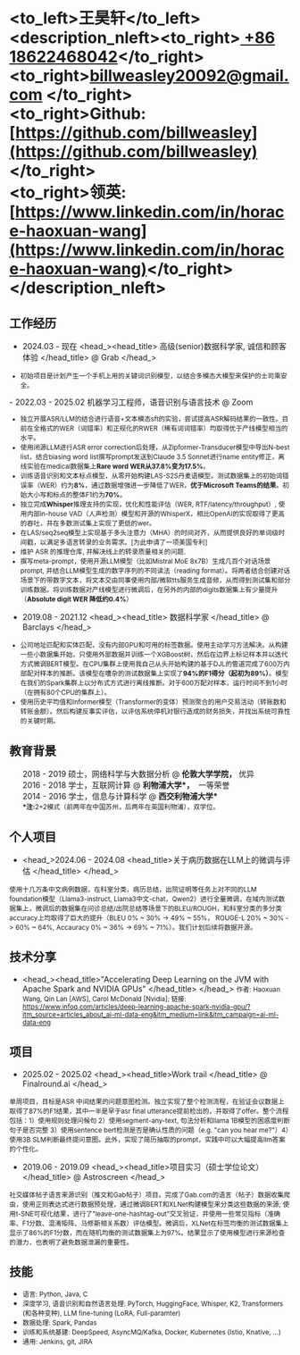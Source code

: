 # <to_left>王昊轩</to_left><description_nleft><to_right>[ +86 18622468042](tel://008618622468042)</to_right><br> <to_right>[billweasley20092@gmail.com](billweasley20092@gmail.com) </to_right><br><to_right><b>Github: </b> [https://github.com/billweasley](https://github.com/billweasley)</to_right><br><to_right><b>领英: </b> [https://www.linkedin.com/in/horace-haoxuan-wang](https://www.linkedin.com/in/horace-haoxuan-wang)</to_right></description_nleft>    

工作经历
--------
- <datetime>2024.03 - 现在 </datetime> <head_><head_title> 高级(senior)数据科学家, 诚信和顾客体验 </head_title> @ Grab </head_>
<description><small>
<ul>
<li> 初始项目是计划产生一个手机上用的关键词识别模型，以结合多模态大模型来保护的士司乘安全。</li>
</ul>
</small></description>
- <datetime>2022.03 - 2025.02 </datetime> <head_><head_title> 机器学习工程师，语音识别与语言技术 </head_title> @ Zoom </head_>
<description><small>
<ul>
<li> 独立开展ASR/LLM的结合进行语音+文本模态sft的实验，尝试提高ASR解码结果的一致性。目前在全格式的WER（词错率）和正规化的RWER（稀有词词错率）均取得优于产线模型相当的水平。 </li>
<li> 使用闭源LLM进行ASR error correction后处理，从Zipformer-Transducer模型中导出N-best list，结合biasing word list撰写prompt发送到Claude 3.5 Sonnet进行name entity修正，离线实验在medical数据集上<b>Rare word WER从37.8%变为17.5%</b>。</li>
<li> 训练语音识别和文本标点模型，从零开始构建LAS-S2S丹麦语模型。测试数据集上的初始词错误率（WER）约为<b>8%</b>，通过数据增强进一步降低了WER，<b>优于Microsoft Teams的结果</b>。初始大小写和标点的整体F1约为<b>70%</b>。 </li>
<li> 独立完成<b>Whisper</b></n>推理支持的实现，优化和性能评估（WER, RTF/latency/throughput）, 使用内部in-house VAD（人声检测）模型和开源的WhisperX，相比OpenAI的实现取得了更高的吞吐，并在多数测试集上实现了更低的wer。 </li>
<li> 在LAS/seq2seq模型上实现基于多头注意力（MHA）的时间对齐，从而提供良好的单词级时间戳，以满足多语言转录的业务需求。[为此申请了一项美国专利] </li>
<li> 维护 ASR 的推理仓库, 并解决线上的转录质量相关的问题. </li>
<li> 撰写meta-prompt，使用开源LLM模型（比如Mistral MoE 8x7B）生成几百个对话场景prompt, 并结合LLM模型生成的数字序列的不同读法（reading format）。将两者结合创建对话场景下的带数字文本，将文本交由同事使用内部/微软tts服务生成音频，从而得到测试集和部分训练数据。将训练数据对产线模型进行微调后，在另外的内部的digits数据集上有少量提升（<b>Absolute digit WER 降低约0.4%</b>）</li>
</ul>
</small></description>

- <datetime>2019.08 - 2021.12 </datetime> <head_><head_title> 数据科学家 </head_title> @ Barclays </head_>
<description><small>
<ul>
<li>
公司地址匹配和实体匹配，没有内部GPU和可用的标签数据。使用主动学习方法解决。从构建一些小数据集开始，只使用外部数据并训练一个XGBoost树，然后在边界上标记样本并以迭代方式微调BERT模型。在CPU集群上使用我自己从头开始构建的基于DJL的管道完成了600万内部配对样本的推断。该模型在嘈杂的测试数据集上实现了<b>94%的F1得分（起初为89%）</b>。模型在我们的Spark集群上以分布式方式进行离线推断。对于600万配对样本，运行时间不到1小时（在拥有80个CPU的集群上）。
</li>
<li>
使用历史平均值和Informer模型（Transformer的变体）预测聚合的用户交易活动（转账数和转账金额）。然后构建反事实评估，以评估系统停机对银行造成的财务损失，并找出系统可靠性的关键时期。
</li>
</ul>
</small></description>

教育背景
--------
<ul style="list-style-type: none;">
<li><head_><datetime>2018 - 2019</datetime> 硕士，网络科学与大数据分析  @&nbsp;<b>伦敦大学学院，</b>&nbsp;优异</head_></li>
<li><head_><datetime>2016 - 2018</datetime> 学士，互联网计算  @&nbsp;<b>利物浦大学*，</b>&nbsp; 一等荣誉</head_></li>
<li><head_><datetime>2014 - 2016</datetime> 学士，信息与计算科学  @&nbsp;<b>西交利物浦大学* </b>&nbsp;</head_>
<li><description><small><b>*注:</b>2+2模式（前两年在中国苏州，后两年在英国利物浦），双学位。</small></description></li>
</li>
</ul>

个人项目
--------

-  <head_><datetime>2024.06 - 2024.08 </datetime> <head_title>关于病历数据在LLM上的微调与评估 </head_title> </head_>
<description>
<small>
使用十几万条中文病例数据，在科室分类，病历总结，出院证明等任务上对不同的LLM foundation模型（Llama3-instruct, Llama3中文-chat，Qwen2）进行全量微调，在域内测试数据集上，微调后的数据集在问诊总结/出院总结等场景下的BLEU/ROUGH，和科室分类的多分类accuracy上均取得了巨大的提升（BLEU 0% ~ 30% -> 49% ~ 55%， ROUGE-L 20% ~ 30% -> 60% ~ 64%, Accauracy 0% ~ 36% -> 69% ~ 71%）。我们计划后续将数据开源。
</small>
</description>

技术分享
--------
- <head_><head_title>"Accelerating Deep Learning on the JVM with Apache Spark and NVIDIA GPUs" </head_title> </head_>
<description><small>
作者: Haoxuan Wang, Qin Lan [AWS], Carol McDonald [Nvidia];  链接: https://www.infoq.com/articles/deep-learning-apache-spark-nvidia-gpu/?itm_source=articles_about_ai-ml-data-eng&itm_medium=link&itm_campaign=ai-ml-data-eng
</small>
</description>

项目
--------

- <datetime>2025.02 - 2025.02</datetime> <head_><head_title>Work trail </head_title> @ Finalround.ai </head_>
<description>
<small>
单周项目，目标是ASR 中间结果的问题意图检测。独立实现了整个检测流程，在验证会议数据上取得了87%的F1结果，其中一半是早于asr final utterance提前检出的，并取得了offer。整个流程包括：1）使用规则处理问候句 2）使用segment-any-text, 句法分析和llama 1B模型的困惑度判断句子是否完整 3）使用sentence bert检测是否是确认性质的问题（e.g. "can you hear me?"）4）使用3B SLM判断最终提问意图。此外，实现了简历抽取的prompt，实践中可以大幅提高llm答案的个性化。
</small>
</description>

- <datetime>2019.06 - 2019.09</datetime> <head_><head_title>项目实习（硕士学位论文）</head_title> @ Astroscreen </head_>
<description>
<small>
社交媒体帖子语言来源识别（推文和Gab帖子）项目。完成了Gab.com的语言（帖子）数据收集爬虫，使用正则表达式进行数据预处理，通过微调BERT和XLNet构建模型来分类这些数据的来源; 使用t-SNE可视化结果，进行了"leave-one-hashtag-out"交叉验证，并使用一些常见指标（准确率、F1分数、混淆矩阵、马修斯相关系数）评估模型。微调后，XLNet在标签均衡的测试数据集上显示了86%的F1分数，而在随机均衡的测试数据集上为97%。结果显示了使用模型进行来源检查的潜力，也表明了避免数据泄漏的重要性。
</small>
</description>

技能
--------
<ul>
<li><description><small>语言: Python, Java, C  </small></description></li>
<li><description><small>深度学习, 语音识别和自然语言处理: PyTorch, HuggingFace, Whisper, K2, Transformers (和各种变种), LLM fine-tuning (LoRA, Full-paramter) </small></description></li>
<li><description><small>数据处理: Spark, Pandas </small></description></li>
<li><description><small>训练和系统基建: DeepSpeed, AsyncMQ/Kafka, Docker, Kubernetes (Istio, Knative, ...)  </small></description></li>
<li><description><small>通用: Jenkins, git, JIRA  </small></description></li>
</ul>



